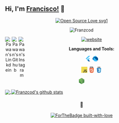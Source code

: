 ## Hi, I'm [Francisco!](https://fpalcios.com.ar) 👋

<div align="center">
  
  [![Open Source Love svg1](https://badges.frapsoft.com/os/v1/open-source.svg?v=103)](https://github.com/ellerbrock/open-source-badges/)

  <p > <img src="https://komarev.com/ghpvc/?username=Franzcod&label=Views&color=blue&style=plastic" alt="Franzcod" /> </p>


  <a href="www.linkedin.com/in/francisco-palacios1989">
    <img align="left" alt="Pawan's Linkdein" width="22px" src="https://cdn.jsdelivr.net/npm/simple-icons@v3/icons/linkedin.svg" />
  </a>
  <a href="https://github.com/Franzcod">
    <img align="left" alt="Pawan's Github" width="22px" src="https://cdn.jsdelivr.net/npm/simple-icons@v3/icons/github.svg" />
  </a>

  <a href="https://instagram.com/palaciosf/">
    <img align="left" alt="Pawan's Instagram" width="22px" src="https://cdn.jsdelivr.net/npm/simple-icons@v3/icons/instagram.svg" />
  </a>
  
  [![website](https://img.shields.io/badge/Portfolio_Website-2648ff?style=flat-square&logo=google-chrome)](https://fpalacios.com.ar/)
  









**Languages and Tools:**  

<code><img height="20" src="https://raw.githubusercontent.com/github/explore/80688e429a7d4ef2fca1e82350fe8e3517d3494d/topics/flutter/flutter.png"></code>
<code><img height="20" src="https://raw.githubusercontent.com/github/explore/80688e429a7d4ef2fca1e82350fe8e3517d3494d/topics/dart/dart.png"></code>

<code><img height="20" src="https://raw.githubusercontent.com/github/explore/80688e429a7d4ef2fca1e82350fe8e3517d3494d/topics/javascript/javascript.png"></code>
<code><img height="20" src="https://raw.githubusercontent.com/github/explore/80688e429a7d4ef2fca1e82350fe8e3517d3494d/topics/html/html.png"></code>
<code><img height="20" src="https://raw.githubusercontent.com/github/explore/80688e429a7d4ef2fca1e82350fe8e3517d3494d/topics/css/css.png"></code>

<code><img height="20" src="https://raw.githubusercontent.com/github/explore/80688e429a7d4ef2fca1e82350fe8e3517d3494d/topics/nodejs/nodejs.png"></code>    
</div>
<a href="https://github.com/Franzcod">
  <img align="center" src="https://github-readme-stats.vercel.app/api/top-langs/?username=Franzcod&theme=light&hide_langs_below=1" />
</a>
<a href="https://github.com/Franzcod">
 <img align="center" src="https://github-readme-stats.vercel.app/api?username=Franzcod&show_icons=true&theme=light&line_height=27" alt="Franzcod's github stats"/>
</a>


<div align="center">

### 🐺
[![ForTheBadge built-with-love](http://ForTheBadge.com/images/badges/built-with-love.svg)](https://GitHub.com/Naereen/)

</div>

